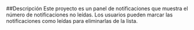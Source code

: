 ##Descripción
Este proyecto es un panel de notificaciones que muestra el número de notificaciones no leídas. Los usuarios pueden marcar las notificaciones como leídas para eliminarlas de la lista.
